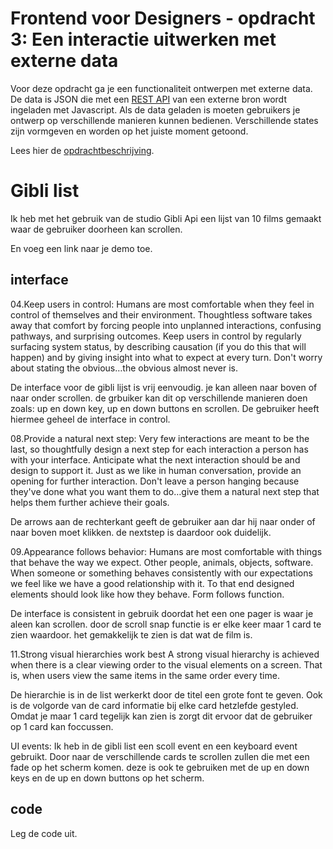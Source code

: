 # Frontend voor Designers - opdracht 3: Een interactie uitwerken met externe data

Voor deze opdracht ga je een functionaliteit ontwerpen met externe data. De data is JSON die met een [REST API](https://developer.mozilla.org/en-US/docs/Glossary/REST) van een externe bron wordt ingeladen met Javascript.  Als de data geladen is moeten gebruikers je ontwerp op verschillende manieren kunnen bedienen. Verschillende states zijn vormgeven en worden op het juiste moment getoond.

Lees hier de [opdrachtbeschrijving](./opdrachtbeschrijving.md).


# Gibli list 
Ik heb met het gebruik van de studio Gibli Api een lijst van 10 films gemaakt waar de gebruiker doorheen kan scrollen. 

En voeg een link naar je demo toe.

## interface
04.Keep users in control:
Humans are most comfortable when they feel in control of themselves and their environment. Thoughtless software takes away that comfort by forcing people into unplanned interactions, confusing pathways, and surprising outcomes. Keep users in control by regularly surfacing system status, by describing causation (if you do this that will happen) and by giving insight into what to expect at every turn. Don't worry about stating the obvious…the obvious almost never is.

De interface voor de gibli lijst is vrij eenvoudig. je kan alleen naar boven of naar onder scrollen. 
de grbuiker kan dit op verschillende manieren doen zoals: up en down key, up en down buttons en scrollen. 
De gebruiker heeft hiermee geheel de interface in control.

08.Provide a natural next step:
Very few interactions are meant to be the last, so thoughtfully design a next step for each interaction a person has with your interface. Anticipate what the next interaction should be and design to support it. Just as we like in human conversation, provide an opening for further interaction. Don't leave a person hanging because they've done what you want them to do…give them a natural next step that helps them further achieve their goals.

De arrows aan de rechterkant geeft de gebruiker aan dar hij naar onder of naar boven moet klikken. de nextstep is daardoor ook duidelijk.

09.Appearance follows behavior:
Humans are most comfortable with things that behave the way we expect. Other people, animals, objects, software. When someone or something behaves consistently with our expectations we feel like we have a good relationship with it. To that end designed elements should look like how they behave. Form follows function. 

De interface is consistent in gebruik doordat het een one pager is waar je aleen kan scrollen.
door de scroll snap functie is er elke keer maar 1 card te zien waardoor. het gemakkelijk te zien is dat wat de film is.

11.Strong visual hierarchies work best
A strong visual hierarchy is achieved when there is a clear viewing order to the visual elements on a screen. That is, when users view the same items in the same order every time.

De hierarchie is in  de list werkerkt door de titel een grote font te geven. Ook is de volgorde van de card informatie bij elke card hetzlefde gestyled. Omdat je maar 1 card tegelijk kan zien is zorgt dit ervoor dat de gebruiker op 1 card kan foccussen.


UI events: 
Ik heb in de gibli list een scoll event en een keyboard event gebruikt.
Door naar de verschillende cards te scrollen zullen die met een fade op het scherm komen. 
deze is ook te gebruiken met de up en down keys en de up en down buttons op het scherm.




## code
Leg de code uit.
